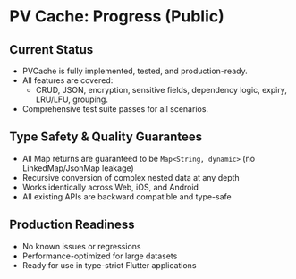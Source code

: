 # PV Cache: Progress (Public)

## Current Status
- PVCache is fully implemented, tested, and production-ready.
- All features are covered:
  - CRUD, JSON, encryption, sensitive fields, dependency logic, expiry, LRU/LFU, grouping.
- Comprehensive test suite passes for all scenarios.

## Type Safety & Quality Guarantees
- All Map returns are guaranteed to be `Map<String, dynamic>` (no LinkedMap/JsonMap leakage)
- Recursive conversion of complex nested data at any depth
- Works identically across Web, iOS, and Android
- All existing APIs are backward compatible and type-safe

## Production Readiness
- No known issues or regressions
- Performance-optimized for large datasets
- Ready for use in type-strict Flutter applications
